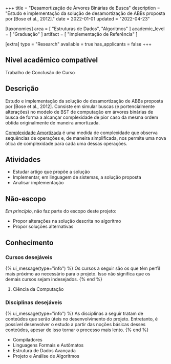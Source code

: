 +++
title = "Desamortização de Árvores Binárias de Busca"
description = "Estudo e implementação da solução de desamortização de ABBs proposta por [Bose et al., 2012]."
date = 2022-01-01
updated = "2022-04-23"

[taxonomies]
area = [ "Estruturas de Dados", "Algoritmos" ]
academic_level = [ "Graduação" ]
artifact = [ "Implementação de Referência" ]

[extra]
type = "Research"
available = true
has_applicants = false
+++

## Nível acadêmico compatível

Trabalho de Conclusão de Curso

## Descrição

Estudo e implementação da solução de desamortização de ABBs proposta por \[Bose et al., 2012\]. Consiste em simular buscas (e portencialmente alterações) no modelo de BST de computação em árvores binárias de busca de forma a alcançar complexidade de pior caso da mesma ordem obtida originalmente de maneira amortizada.

[Complexidade Amortizada](https://pt.wikipedia.org/wiki/Análise_amortizada) é uma medida de complexidade que observa sequências de operações e, de maneira simplificada, nos permite uma nova ótica de complexidade para cada uma dessas operações.

## Atividades

- Estudar artigo que propõe a solução
- Implementar, em linguagem de sistemas, a solução proposta
- Analisar implementação

## Não-escopo

_Em princípio_, não faz parte do escopo deste projeto:

- Propor alterações na solução descrita no algoritmo
- Propor soluções alternativas

## Conhecimento

### Cursos desejáveis

{% ui_message(type="info") %}
Os cursos a seguir são os que têm perfil mais próximo ao necessário para o projeto. Isso não significa que os demais cursos sejam indesejados.
{% end %}

1. Ciência da Computação

### Disciplinas desejáveis

{% ui_message(type="info") %}
As disciplinas a seguir tratam de conteúdos que serão úteis no desenvolvimento do projeto. Entretanto, é possível desenvolver o estudo a partir das noções básicas desses conteúdos, apesar de isso tornar o processo mais lento.
{% end %}

- Compiladores
- Linguagens Formais e Autômatos
- Estrutura de Dados Avançada
- Projeto e Análise de Algoritmos

